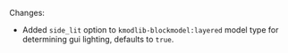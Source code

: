 Changes:

* Added `side_lit` option to `kmodlib-blockmodel:layered` model type for determining gui lighting, defaults to `true`.
